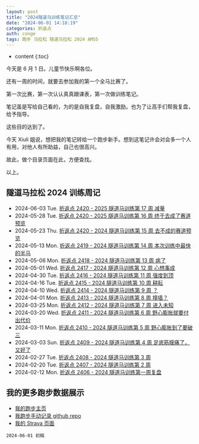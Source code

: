 ```yaml
---
layout: post
title: "2024隧道马训练笔记汇总"
date: "2024-06-01 14:18:19"
categories: 折返点
auth: conge
tags: 跑步 马拉松 隧道马拉松 2024 AM55
---
```

* content
{:toc}

今天是 6 月 1 日。儿童节快乐啊各位。

还有一周的时间，就要去参加我的第一个全马比赛了。

第一次比赛，第一次认认真真跟课表，第一次做训练笔记。

笔记虽是写给自己看的，为的是自我复盘，自我激励。也为了让高手们帮我复盘，给予指导。

这些目的达到了。

今天 Xiuli 姐说，想把我的笔记转给一个跑步新手。想到这笔记许会对会多一个人有用，对他人有所助益，自己也很高兴。

故此，做个目录页面在此，方便查找。

以上。




## 隧道马拉松 2024 训练周记

- 2024-06-03 Tue. [折返点 2420 - 2025 隧道马训练第 17 周 减量](https://conge.livingwithfcs.org/2024/06/03/ReturnPoint-am55-week17/) 
- 2024-05-28 Tue. [折返点 2420 - 2025 隧道马训练第 16 周 终于去成了赛道预览](https://conge.livingwithfcs.org/2024/05/28/ReturnPoint-am55-week16/) 
- 2024-05-23 Thu. [折返点 2420 - 2024 隧道马训练第 15 周 去不成的赛道预览](https://conge.livingwithfcs.org/2024/05/23/ReturnPoint-am55-week15/) 
- 2024-05-13 Mon. [折返点 2419 - 2024 隧道马训练第 14 周 本次训练中最快的半马](https://conge.livingwithfcs.org/2024/05/13/ReturnPoint-am55-week14/) 
- 2024-05-06 Mon. [折返点 2418 - 2024 隧道马训练第 13 周 病了](https://conge.livingwithfcs.org/2024/05/06/ReturnPoint-am55-week13/) 
- 2024-05-01 Wed. [折返点 2417 - 2024 隧道马训练第 12 周 心想事成](https://conge.livingwithfcs.org/2024/05/01/ReturnPoint-am55-week12/) 
- 2024-04-30 Tue. [折返点 2416 - 2024 隧道马训练第 11 周 强度到顶](https://conge.livingwithfcs.org/2024/04/30/ReturnPoint-am55-week11/) 
- 2024-04-16 Tue. [折返点 2415 - 2024 隧道马训练第 10 周 耕耘](https://conge.livingwithfcs.org/2024/04/16/ReturnPoint-am55-week10/) 
- 2024-04-10 Wed. [折返点 2414 - 2024 隧道马训练第 9 周 ？](https://conge.livingwithfcs.org/2024/04/10/ReturnPoint-am55-week09/) 
- 2024-04-01 Mon. [折返点 2413 - 2024 隧道马训练第 8 周 撞墙？](https://conge.livingwithfcs.org/2024/04/01/ReturnPoint-am55-week08/) 
- 2024-03-25 Mon. [折返点 2412 - 2024 隧道马训练第 7 周 进入未知](https://conge.livingwithfcs.org/2024/03/25/ReturnPoint-am55-week07/) 
- 2024-03-20 Wed. [折返点 2411 - 2024 隧道马训练第 6 周 野心膨胀就要付出代价](https://conge.livingwithfcs.org/2024/03/20/ReturnPoint-am55-week06/) 
- 2024-03-11 Mon. [折返点 2410 - 2024 隧道马训练第 5 周 野心膨胀到了要破三](https://conge.livingwithfcs.org/2024/03/11/ReturnPoint-am55-week05/) 
- 2024-03-03 Sun. [折返点 2409 - 2024 隧道马训练第 4 周 足底筋膜痛了，又好了](https://conge.livingwithfcs.org/2024/03/03/ReturnPoint-am55-week04/)
- 2024-02-27 Tue. [折返点 2408 - 2024 隧道马训练第 3 周](https://conge.livingwithfcs.org/2024/02/27/ReturnPoint-am55-week03/) 
- 2024-02-20 Tue. [折返点 2407 - 2024 隧道马训练第 2 周](https://conge.livingwithfcs.org/2024/02/20/ReturnPoint-am55-week02/) 
- 2024-02-12 Mon. [折返点 2406 - 2024 隧道马训练第一周复盘](https://conge.livingwithfcs.org/2024/02/12/ReturnPoint-am55-week01/) 

## 我的更多跑步数据展示

* [我的跑步主页](https://conge.livingwithfcs.org/running_page/)
* [我跑步手动记录 github repo](https://github.com/conge/RunningStreak)
* [我的 Strava 页面](https://www.strava.com/athletes/57680242)

```
2024-06-01 初稿
```
